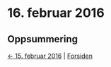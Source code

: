 # 16. februar 2016

## Oppsummering

[<- 15. februar 2016](2016-02-15.md)  |  [Forsiden](../../index.md)